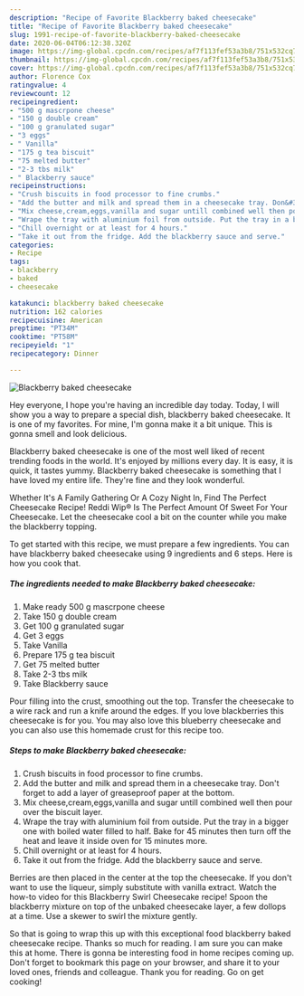 ```yaml
---
description: "Recipe of Favorite Blackberry baked cheesecake"
title: "Recipe of Favorite Blackberry baked cheesecake"
slug: 1991-recipe-of-favorite-blackberry-baked-cheesecake
date: 2020-06-04T06:12:38.320Z
image: https://img-global.cpcdn.com/recipes/af7f113fef53a3b8/751x532cq70/blackberry-baked-cheesecake-recipe-main-photo.jpg
thumbnail: https://img-global.cpcdn.com/recipes/af7f113fef53a3b8/751x532cq70/blackberry-baked-cheesecake-recipe-main-photo.jpg
cover: https://img-global.cpcdn.com/recipes/af7f113fef53a3b8/751x532cq70/blackberry-baked-cheesecake-recipe-main-photo.jpg
author: Florence Cox
ratingvalue: 4
reviewcount: 12
recipeingredient:
- "500 g mascrpone cheese"
- "150 g double cream"
- "100 g granulated sugar"
- "3 eggs"
- " Vanilla"
- "175 g tea biscuit"
- "75 melted butter"
- "2-3 tbs milk"
- " Blackberry sauce"
recipeinstructions:
- "Crush biscuits in food processor to fine crumbs."
- "Add the butter and milk and spread them in a cheesecake tray. Don&#39;t forget to add a layer of greaseproof paper at the bottom."
- "Mix cheese,cream,eggs,vanilla and sugar untill combined well then pour over the biscuit layer."
- "Wrape the tray with aluminium foil from outside. Put the tray in a bigger one with boiled water filled to half. Bake for 45 minutes then turn off the heat and leave it inside oven for 15 minutes more."
- "Chill overnight or at least for 4 hours."
- "Take it out from the fridge. Add the blackberry sauce and serve."
categories:
- Recipe
tags:
- blackberry
- baked
- cheesecake

katakunci: blackberry baked cheesecake 
nutrition: 162 calories
recipecuisine: American
preptime: "PT34M"
cooktime: "PT58M"
recipeyield: "1"
recipecategory: Dinner

---
```



![Blackberry baked cheesecake](https://img-global.cpcdn.com/recipes/af7f113fef53a3b8/751x532cq70/blackberry-baked-cheesecake-recipe-main-photo.jpg)

Hey everyone, I hope you're having an incredible day today. Today, I will show you a way to prepare a special dish, blackberry baked cheesecake. It is one of my favorites. For mine, I'm gonna make it a bit unique. This is gonna smell and look delicious.

Blackberry baked cheesecake is one of the most well liked of recent trending foods in the world. It's enjoyed by millions every day. It is easy, it is quick, it tastes yummy. Blackberry baked cheesecake is something that I have loved my entire life. They're fine and they look wonderful.

Whether It&#39;s A Family Gathering Or A Cozy Night In, Find The Perfect Cheesecake Recipe! Reddi Wip® Is The Perfect Amount Of Sweet For Your Cheesecake. Let the cheesecake cool a bit on the counter while you make the blackberry topping.


To get started with this recipe, we must prepare a few ingredients. You can have blackberry baked cheesecake using 9 ingredients and 6 steps. Here is how you cook that.

<!--inarticleads1-->

##### The ingredients needed to make Blackberry baked cheesecake:

1. Make ready 500 g mascrpone cheese
1. Take 150 g double cream
1. Get 100 g granulated sugar
1. Get 3 eggs
1. Take  Vanilla
1. Prepare 175 g tea biscuit
1. Get 75 melted butter
1. Take 2-3 tbs milk
1. Take  Blackberry sauce


Pour filling into the crust, smoothing out the top. Transfer the cheesecake to a wire rack and run a knife around the edges. If you love blackberries this cheesecake is for you. You may also love this blueberry cheesecake and you can also use this homemade crust for this recipe too. 

<!--inarticleads2-->

##### Steps to make Blackberry baked cheesecake:

1. Crush biscuits in food processor to fine crumbs.
1. Add the butter and milk and spread them in a cheesecake tray. Don&#39;t forget to add a layer of greaseproof paper at the bottom.
1. Mix cheese,cream,eggs,vanilla and sugar untill combined well then pour over the biscuit layer.
1. Wrape the tray with aluminium foil from outside. Put the tray in a bigger one with boiled water filled to half. Bake for 45 minutes then turn off the heat and leave it inside oven for 15 minutes more.
1. Chill overnight or at least for 4 hours.
1. Take it out from the fridge. Add the blackberry sauce and serve.


Berries are then placed in the center at the top the cheesecake. If you don&#39;t want to use the liqueur, simply substitute with vanilla extract. Watch the how-to video for this Blackberry Swirl Cheesecake recipe! Spoon the blackberry mixture on top of the unbaked cheesecake layer, a few dollops at a time. Use a skewer to swirl the mixture gently. 

So that is going to wrap this up with this exceptional food blackberry baked cheesecake recipe. Thanks so much for reading. I am sure you can make this at home. There is gonna be interesting food in home recipes coming up. Don't forget to bookmark this page on your browser, and share it to your loved ones, friends and colleague. Thank you for reading. Go on get cooking!
